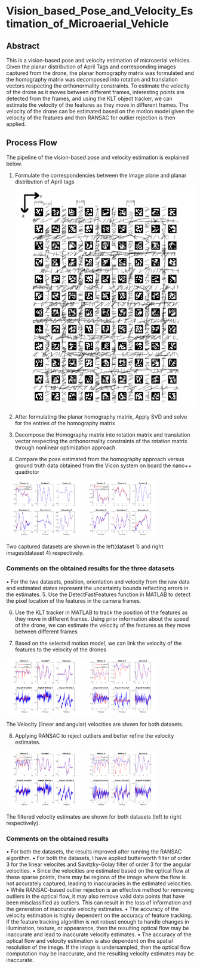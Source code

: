# Vision_based_Pose_and_Velocity_Estimation_of_Microaerial_Vehicle

## Abstract
This is a vision-based pose and velocity estimation of microaerial vehicles. Given the planar distribution of April Tags and corresponding images captured from the drone, the planar homography matrix was formulated and the homography matrix was decomposed into rotation and translation vectors respecting the orthonormality constraints. To estimate the velocity of the drone as it moves between different frames, interesting points are detected from the frames, and using the KLT object tracker, we can estimate the velocity of the features as they move in different frames. The velocity of the drone can be estimated based on the motion model given the velocity of the features and then RANSAC for outlier rejection is then applied.

## Process Flow
The pipeline of the vision-based pose and velocity estimation is explained below.

1. Formulate the correspondencies between the image plane and planar distribution of April tags
![alt text](https://github.com/somikdhar729/Vision_based_Pose_and_Velocity_Estimation_of_Microaerial_Vehicle/blob/main/april_tags.png?raw=true)

2. After formulating the planar homography matrix, Apply SVD and solve for the entries of the homography matrix


3. Decompose the Homography matrix into rotation matrix and translation vector respecting the orthonormality constraints of the rotation matrix through nonlinear optimization approach


4. Compare the pose estimated from the homography approach versus ground truth data obtained from the Vicon system on board the nano++ quadrotor

<p float="left">
  <img src="https://github.com/somikdhar729/Vision_based_Pose_and_Velocity_Estimation_of_Microaerial_Vehicle/blob/main/Pose_estimation_Dataset1.png" width="40%" />
  <img src="https://github.com/somikdhar729/Vision_based_Pose_and_Velocity_Estimation_of_Microaerial_Vehicle/blob/main/Pose_estimation_Dataset4.png" width="40%" /> 
 
</p>
  Two captured datasets are shown in the left(dataset 1) and right images(dataset 4) respectively.
  
### Comments on the obtained results for the three datasets
• For the two datasets, position, orientation and velocity from the raw data and estimated states represent the
uncertainty bounds reflecting errors in the estimates.
5. Use the DetectFastFeatures function in MATLAB to detect the pixel location of the features in the camera frames.


6. Use the KLT tracker in MATLAB to track the position of the features as they move in different frames. Using prior information about the speed of the drone, we can estimate the velocity of the features as they move between different frames


7. Based on the selected motion model, we can link the velocity of the features to the velocity of the drones

<p float="left">
  <img src="https://github.com/somikdhar729/Vision_based_Pose_and_Velocity_Estimation_of_Microaerial_Vehicle/blob/main/Opticalflow_dataset1.png" width="40%" />
  <img src="https://github.com/somikdhar729/Vision_based_Pose_and_Velocity_Estimation_of_Microaerial_Vehicle/blob/main/Opticalflow_dataset4.png" width="40%" /> 
 
</p>
    The Velocity (linear and angular) velocities are shown for both datasets.

8. Applying RANSAC to reject outliers and better refine the velocity estimates.
<p float="left">
  <img src="https://github.com/somikdhar729/Vision_based_Pose_and_Velocity_Estimation_of_Microaerial_Vehicle/blob/main/Opticalflow_dataset1_ransac.png" width="40%" />
  <img src="https://github.com/somikdhar729/Vision_based_Pose_and_Velocity_Estimation_of_Microaerial_Vehicle/blob/main/Opticalflow_dataset4_ransac.png" width="40%" /> 
 
</p>
The filtered velocity estimates are shown for both datasets (left to right respectively).

### Comments on the obtained results
• For both the datasets, the results improved after running the RANSAC algorithm.
• For both the datasets, I have applied butterworth filter of order 3 for the linear velocites and Savitzky-Golay
filter of order 3 for the angular velocities.
• Since the velocities are estimated based on the optical flow at these sparse points, there may be regions of the
image where the flow is not accurately captured, leading to inaccuracies in the estimated velocities.
• While RANSAC-based outlier rejection is an effective method for removing outliers in the optical flow, it may
also remove valid data points that have been misclassified as outliers. This can result in the loss of information
and the generation of inaccurate velocity estimates.
• The accuracy of the velocity estimation is highly dependent on the accuracy of feature tracking. If the feature
tracking algorithm is not robust enough to handle changes in illumination, texture, or appearance, then the
resulting optical flow may be inaccurate and lead to inaccurate velocity estimates.
• The accuracy of the optical flow and velocity estimation is also dependent on the spatial resolution of the
image. If the image is undersampled, then the optical flow computation may be inaccurate, and the resulting
velocity estimates may be inaccurate.

